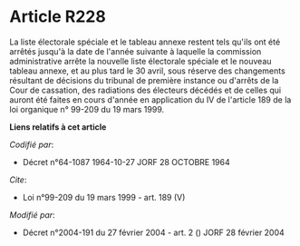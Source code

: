 # Article R228

La liste électorale spéciale et le tableau annexe restent tels qu'ils ont été arrêtés jusqu'à la date de l'année suivante à
laquelle la commission administrative arrête la nouvelle liste électorale spéciale et le nouveau tableau annexe, et au plus
tard le 30 avril, sous réserve des changements résultant de décisions du tribunal de première instance ou d'arrêts de la Cour
de cassation, des radiations des électeurs décédés et de celles qui auront été faites en cours d'année en application du IV
de l'article 189 de la loi organique n° 99-209 du 19 mars 1999.

**Liens relatifs à cet article**

_Codifié par_:

  - Décret n°64-1087 1964-10-27 JORF 28 OCTOBRE 1964

_Cite_:

  - Loi n°99-209 du 19 mars 1999 - art. 189 (V)

_Modifié par_:

  - Décret n°2004-191 du 27 février 2004 - art. 2 () JORF 28 février 2004
